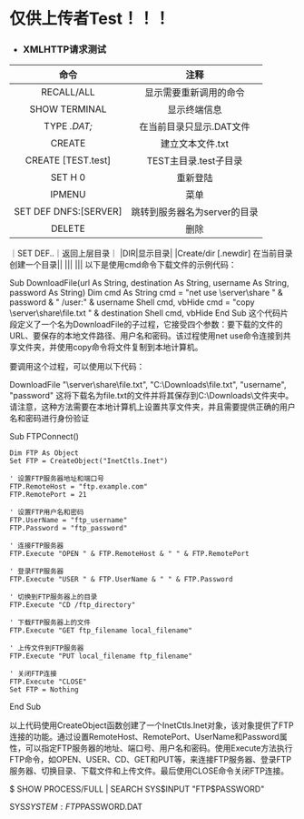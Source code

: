 # 仅供上传者Test！！！

- ### XMLHTTP请求测试

|命令|注释|
|:--:|:--:|
|RECALL/ALL|显示需要重新调用的命令|
|SHOW TERMINAL|显示终端信息|
|TYPE *.DAT;*|在当前目录只显示.DAT文件|
|CREATE|建立文本文件.txt|
|CREATE  [TEST.test]|TEST主目录.test子目录|
|SET H 0|重新登陆|
|IPMENU|菜单|
|SET DEF DNFS:[SERVER]|跳转到服务器名为server的目录|
|DELETE|删除|
｜SET DEF..｜返回上层目录｜
|DIR|显示目录|
|Create/dir [.newdir]  在当前目录创建一个目录||
|||
|||
以下是使用cmd命令下载文件的示例代码：

Sub DownloadFile(url As String, destination As String, username As String, password As String)
    Dim cmd As String
    cmd = "net use \\server\share " & password & " /user:" & username
    Shell cmd, vbHide
    cmd = "copy \\server\share\file.txt " & destination
    Shell cmd, vbHide
End Sub
这个代码片段定义了一个名为DownloadFile的子过程，它接受四个参数：要下载的文件的URL、要保存的本地文件路径、用户名和密码。该过程使用net use命令连接到共享文件夹，并使用copy命令将文件复制到本地计算机。

要调用这个过程，可以使用以下代码：

DownloadFile "\\server\share\file.txt", "C:\Downloads\file.txt", "username", "password"
这将下载名为file.txt的文件并将其保存到C:\Downloads\文件夹中。请注意，这种方法需要在本地计算机上设置共享文件夹，并且需要提供正确的用户名和密码进行身份验证


Sub FTPConnect()

    Dim FTP As Object
    Set FTP = CreateObject("InetCtls.Inet")

    ' 设置FTP服务器地址和端口号
    FTP.RemoteHost = "ftp.example.com"
    FTP.RemotePort = 21

    ' 设置FTP用户名和密码
    FTP.UserName = "ftp_username"
    FTP.Password = "ftp_password"

    ' 连接FTP服务器
    FTP.Execute "OPEN " & FTP.RemoteHost & " " & FTP.RemotePort

    ' 登录FTP服务器
    FTP.Execute "USER " & FTP.UserName & " " & FTP.Password

    ' 切换到FTP服务器上的目录
    FTP.Execute "CD /ftp_directory"

    ' 下载FTP服务器上的文件
    FTP.Execute "GET ftp_filename local_filename"

    ' 上传文件到FTP服务器
    FTP.Execute "PUT local_filename ftp_filename"

    ' 关闭FTP连接
    FTP.Execute "CLOSE"
    Set FTP = Nothing

End Sub

以上代码使用CreateObject函数创建了一个InetCtls.Inet对象，该对象提供了FTP连接的功能。通过设置RemoteHost、RemotePort、UserName和Password属性，可以指定FTP服务器的地址、端口号、用户名和密码。使用Execute方法执行FTP命令，如OPEN、USER、CD、GET和PUT等，来连接FTP服务器、登录FTP服务器、切换目录、下载文件和上传文件。最后使用CLOSE命令关闭FTP连接。

$ SHOW PROCESS/FULL | SEARCH SYS$INPUT "FTP$PASSWORD"

SYS$SYSTEM:FTP$PASSWORD.DAT
